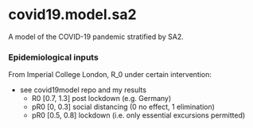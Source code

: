 # covid19.model.sa2

A model of the COVID-19 pandemic stratified by SA2.

### Epidemiological inputs

From Imperial College London, R_0 under certain intervention:

* see covid19model repo and my results
  - R0 [0.7, 1.3] post lockdown (e.g. Germany)
  - pR0 [0, 0.3] social distancing (0 no effect, 1 elimination)
  - pR0 [0.5, 0.8] lockdown (i.e. only essential excursions permitted)







